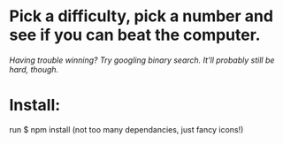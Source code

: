 # Pick a difficulty, pick a number and see if you can beat the computer.

###### Having trouble winning? Try googling binary search. It'll probably still be hard, though.

# Install:

run \$ npm install
(not too many dependancies, just fancy icons!)
